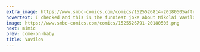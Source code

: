 ```yaml
---
extra_image: https://www.smbc-comics.com/comics/1525526814-20180505after.png
hovertext: I checked and this is the funniest joke about Nikolai Vavilov ever written.
image: https://www.smbc-comics.com/comics/1525526791-20180505.png
next: mimic
prev: come-on-baby
title: Vavilov
---
```

